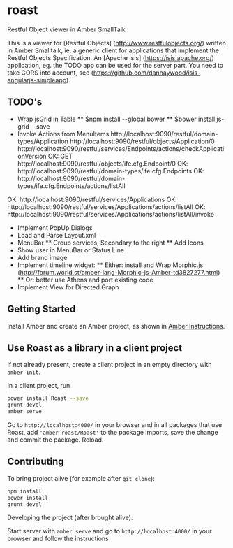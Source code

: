 # roast

Restful Object viewer in Amber SmallTalk

This is a viewer for [Restful Objects] (http://www.restfulobjects.org/) written in Amber Smalltalk, ie. a generic client for applications that implement the Restful Objects Specification. An [Apache Isis] (https://isis.apache.org/) application, eg. the TODO app can be used for the server part. You need to take CORS into account, see (https://github.com/danhaywood/isis-angularjs-simpleapp).

## TODO's
* Wrap jsGrid in Table
** $npm install --global bower
** $bower install js-grid --save
* Invoke Actions from MenuItems
http://localhost:9090/restful/domain-types/Application
http://localhost:9090/restful/objects/Application/0
http://localhost:9090/restful/services/Endpoints/actions/checkApplicationVersion
OK: GET http://localhost:9090/restful/objects/ife.cfg.Endpoint/0
OK: http://localhost:9090/restful/domain-types/ife.cfg.Endpoints
OK: http://localhost:9090/restful/domain-types/ife.cfg.Endpoints/actions/listAll

OK: http://localhost:9090/restful/services/Applications
OK: http://localhost:9090/restful/services/Applications/actions/listAll
OK: http://localhost:9090/restful/services/Applications/actions/listAll/invoke
* Implement PopUp Dialogs
* Load and Parse Layout.xml
* MenuBar
** Group services, Secondary to the right
** Add Icons
* Show user in MenuBar or Status Line
* Add brand image
* Implement timeline widget:
** Either: install and Wrap Morphic.js (http://forum.world.st/amber-lang-Morphic-js-Amber-td3827277.html) 
** Or: better use Athens and port existing code
* Implement View for Directed Graph

## Getting Started

Install Amber and create an Amber project,
as shown in [Amber Instructions](https://lolg.it/amber/amber#prerequisites).

## Use Roast as a library in a client project

If not already present, create a client project
in an empty directory with `amber init`.

In a client project, run

```sh
bower install Roast --save
grunt devel
amber serve
```

Go to `http://localhost:4000/` in your browser and
in all packages that use Roast,
add `'amber-roast/Roast'` to the package imports,
save the change and commit the package. Reload.

## Contributing

To bring project alive (for example after `git clone`):

```sh
npm install
bower install
grunt devel
```

Developing the project (after brought alive):
 
Start server with `amber serve` and go to `http://localhost:4000/` in your browser and follow the instructions
